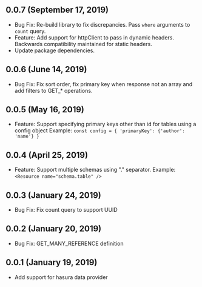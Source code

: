 ## 0.0.7 (September 17, 2019)

- Bug Fix: Re-build library to fix discrepancies. Pass `where` arguments to `count` query.
- Feature: Add support for httpClient to pass in dynamic headers. Backwards compatibility maintained for static headers.
- Update package dependencies.

## 0.0.6 (June 14, 2019)

- Bug Fix: Fix sort order, fix primary key when response not an array and add filters to GET_* operations.

## 0.0.5 (May 16, 2019)

- Feature: Support specifying primary keys other than id for tables using a config object 
Example:  `const config = { 'primaryKey': {'author': 'name'} }`

## 0.0.4 (April 25, 2019)

- Feature: Support multiple schemas using "." separator. 
Example:  `<Resource name="schema.table" />`

## 0.0.3 (January 24, 2019)

- Bug Fix: Fix count query to support UUID

## 0.0.2 (January 20, 2019)

- Bug Fix: GET_MANY_REFERENCE definition

## 0.0.1 (January 19, 2019)

- Add support for hasura data provider
